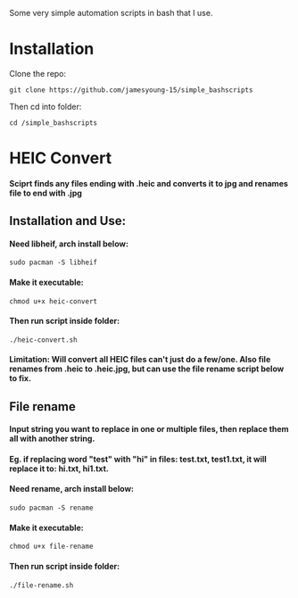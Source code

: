 Some very simple automation scripts in bash that I use.

# Installation
Clone the repo:
```
git clone https://github.com/jamesyoung-15/simple_bashscripts
```
Then cd into folder:
```
cd /simple_bashscripts
```

# HEIC Convert
#### Sciprt finds any files ending with .heic and converts it to jpg and renames file to end with .jpg
## Installation and Use:
#### Need libheif, arch install below:
```
sudo pacman -S libheif
```
#### Make it executable:
```
chmod u+x heic-convert
```
#### Then run script inside folder:
```
./heic-convert.sh
```
#### Limitation: Will convert all HEIC files can't just do a few/one. Also file renames from .heic to .heic.jpg, but can use the file rename script below to fix.

## File rename
#### Input string you want to replace in one or multiple files, then replace them all with another string. 
#### Eg. if replacing word "test" with "hi" in files: test.txt, test1.txt, it will replace it to: hi.txt, hi1.txt. 
####  Need rename, arch install below:
```
sudo pacman -S rename
```
#### Make it executable:
```
chmod u+x file-rename
```
#### Then run script inside folder:
```
./file-rename.sh
```
